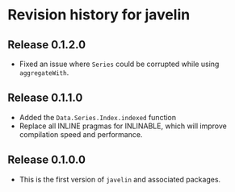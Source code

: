 # Revision history for javelin

## Release 0.1.2.0

* Fixed an issue where `Series` could be corrupted while using `aggregateWith`.

## Release 0.1.1.0

* Added the `Data.Series.Index.indexed` function
* Replace all INLINE pragmas for INLINABLE, which will improve compilation speed and performance.

## Release 0.1.0.0

* This is the first version of `javelin` and associated packages.
